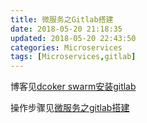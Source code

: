 ```yaml
---
title: 微服务之Gitlab搭建
date: 2018-05-20 21:18:35
updated: 2018-05-20 22:43:50
categories: Microservices
tags: [Microservices,gitlab]
---
```


博客见[dcoker swarm安装gitlab](https://blog.iexxk.com/2017/12/11/Dcoker-Swarm-install-gitlab/)

操作步骤见[微服务之gitlab搭建]()

